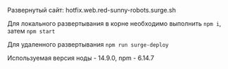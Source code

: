 Развернутый сайт: hotfix.web.red-sunny-robots.surge.sh

Для локального развертывания в корне необходимо выполнить `npm i`, затем `npm start`

Для удаленного развертывания `npm run surge-deploy`

Используемая версия ноды - 14.9.0, npm - 6.14.7
